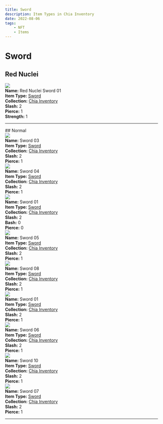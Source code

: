 ```yaml
---
title: Sword
description: Item Types in Chia Inventory
date: 2022-08-06
tags:
    - NFT
    - Items
---
```


# Sword
## Red Nuclei

<div class="item_thumbnail">
<a href="../../../Weapon/Sword/Sword"><img src="https://i6b5oljksfziqkgn3cta7ntntqboilc6i6stfvwwznwutpunm4.arweave.net/R4PXLSqRcogozdimD7ZtnALkLF-5HpTLW1sttSb6NZ0"></a><br/>
<div><strong>Name:</strong> Red Nuclei Sword 01</div>
<div><strong>Item Type:</strong> <a href="../../../Weapon/Sword/Sword">Sword</a></div>
<div><strong>Collection:</strong> <a href="https://www.spacescan.io/xch/nft/collection/col16fpva26fhdjp2echs3cr7c30gzl7qe67hu9grtsjcqldz354asjsyzp6wx">Chia Inventory</a></div>
<div><strong>Slash:</strong> 2</div>
<div><strong>Pierce:</strong> 1</div>
<div><strong>Strength:</strong> 1</div>
</div>
<hr style="clear:both;"/>
## Normal

<div class="item_thumbnail">
<a href="../../../Weapon/Sword/Sword"><img src="https://c3gipvtflesrwhoyxhzzwjivmyb7ufewfafvxq3ylslycsvcne.arweave.net/FsyH1mVZJRsd2LnzmyUVZgP6FJYoC_1vDeFyXgUqiac"></a><br/>
<div><strong>Name:</strong> Sword 03</div>
<div><strong>Item Type:</strong> <a href="../../../Weapon/Sword/Sword">Sword</a></div>
<div><strong>Collection:</strong> <a href="https://www.spacescan.io/xch/nft/collection/col16fpva26fhdjp2echs3cr7c30gzl7qe67hu9grtsjcqldz354asjsyzp6wx">Chia Inventory</a></div>
<div><strong>Slash:</strong> 2</div>
<div><strong>Pierce:</strong> 1</div>
</div>
<div class="item_thumbnail">
<a href="../../../Weapon/Sword/Sword"><img src="https://tfns6ihu7nice2iuaq2m423k6uliasag3ggpqumglpz3vl2jgi.arweave.net/mVsvIPT7UCJpFAQ0zmtq9RaASAbZjPhRhlvzuq9J-Ms"></a><br/>
<div><strong>Name:</strong> Sword 04</div>
<div><strong>Item Type:</strong> <a href="../../../Weapon/Sword/Sword">Sword</a></div>
<div><strong>Collection:</strong> <a href="https://www.spacescan.io/xch/nft/collection/col16fpva26fhdjp2echs3cr7c30gzl7qe67hu9grtsjcqldz354asjsyzp6wx">Chia Inventory</a></div>
<div><strong>Slash:</strong> 2</div>
<div><strong>Pierce:</strong> 1</div>
</div>
<div class="item_thumbnail">
<a href="../../../Weapon/Sword/Sword"><img src="https://os7rgef2gycobpm6kgl7hmq5qiwhdltlwq644ud55ooirmac5u.arweave.net/dL8TELo2BOC9nlGX87Idgixxrmu0Pc5QfeuciL_AC7Q"></a><br/>
<div><strong>Name:</strong> Sword 01</div>
<div><strong>Item Type:</strong> <a href="../../../Weapon/Sword/Sword">Sword</a></div>
<div><strong>Collection:</strong> <a href="https://www.spacescan.io/xch/nft/collection/col16fpva26fhdjp2echs3cr7c30gzl7qe67hu9grtsjcqldz354asjsyzp6wx">Chia Inventory</a></div>
<div><strong>Slash:</strong> 2</div>
<div><strong>Bash:</strong> 0</div>
<div><strong>Pierce:</strong> 0</div>
</div>
<div class="item_thumbnail">
<a href="../../../Weapon/Sword/Sword"><img src="https://rldrc6zqrkutjcc6fpa5vpmzqrsaifhw44g6tmiygu3kekjq.arweave.net/iscRezCKqTSIXiv_B2r2ZhGQEFPbnD-emx-GDU2oikw"></a><br/>
<div><strong>Name:</strong> Sword 05</div>
<div><strong>Item Type:</strong> <a href="../../../Weapon/Sword/Sword">Sword</a></div>
<div><strong>Collection:</strong> <a href="https://www.spacescan.io/xch/nft/collection/col16fpva26fhdjp2echs3cr7c30gzl7qe67hu9grtsjcqldz354asjsyzp6wx">Chia Inventory</a></div>
<div><strong>Slash:</strong> 2</div>
<div><strong>Pierce:</strong> 1</div>
</div>
<div class="item_thumbnail">
<a href="../../../Weapon/Sword/Sword"><img src="https://vs6ddasvfucq6hwnby2ovfial43uylz4stxc6vkkhzqbmfbvha.arweave.net/rLwxglUtBQ8e-zQ406pUAXzdMLzyU7i9VSj5gFhQ1OI"></a><br/>
<div><strong>Name:</strong> Sword 08</div>
<div><strong>Item Type:</strong> <a href="../../../Weapon/Sword/Sword">Sword</a></div>
<div><strong>Collection:</strong> <a href="https://www.spacescan.io/xch/nft/collection/col16fpva26fhdjp2echs3cr7c30gzl7qe67hu9grtsjcqldz354asjsyzp6wx">Chia Inventory</a></div>
<div><strong>Slash:</strong> 2</div>
<div><strong>Pierce:</strong> 1</div>
</div>
<div class="item_thumbnail">
<a href="../../../Weapon/Sword/Sword"><img src="https://4fhetw6fphgvhyudgki4qxshjdjkvgwdu2vcf3zqkjdvxhi.arweave.net/4U5J28V5zVPigzKRyF5HSNKqms-OmqiLvM_-FJ_HW50"></a><br/>
<div><strong>Name:</strong> Sword 01</div>
<div><strong>Item Type:</strong> <a href="../../../Weapon/Sword/Sword">Sword</a></div>
<div><strong>Collection:</strong> <a href="https://www.spacescan.io/xch/nft/collection/col16fpva26fhdjp2echs3cr7c30gzl7qe67hu9grtsjcqldz354asjsyzp6wx">Chia Inventory</a></div>
<div><strong>Slash:</strong> 2</div>
<div><strong>Pierce:</strong> 1</div>
</div>
<div class="item_thumbnail">
<a href="../../../Weapon/Sword/Sword"><img src="https://3u2mjzvolk7ex4tkqqaod6urd6djzb2pez2ce6greysqnf3ngslq.arweave.net/3TTE5q5avkvyaoQA4fqRH4ach08mdCJ40SYlBpdtNJc"></a><br/>
<div><strong>Name:</strong> Sword 06</div>
<div><strong>Item Type:</strong> <a href="../../../Weapon/Sword/Sword">Sword</a></div>
<div><strong>Collection:</strong> <a href="https://www.spacescan.io/xch/nft/collection/col16fpva26fhdjp2echs3cr7c30gzl7qe67hu9grtsjcqldz354asjsyzp6wx">Chia Inventory</a></div>
<div><strong>Slash:</strong> 2</div>
<div><strong>Pierce:</strong> 1</div>
</div>
<div class="item_thumbnail">
<a href="../../../Weapon/Sword/Sword"><img src="https://55ttc4wa5dqpqjgbmouww5xoymvg2ibhis3adwwvjjrntcirclcq.arweave.net/72cxcsDo4PgkwWOpa3buwyptICdEtgHa1Upi2YkREsU"></a><br/>
<div><strong>Name:</strong> Sword 10</div>
<div><strong>Item Type:</strong> <a href="../../../Weapon/Sword/Sword">Sword</a></div>
<div><strong>Collection:</strong> <a href="https://www.spacescan.io/xch/nft/collection/col16fpva26fhdjp2echs3cr7c30gzl7qe67hu9grtsjcqldz354asjsyzp6wx">Chia Inventory</a></div>
<div><strong>Slash:</strong> 2</div>
<div><strong>Pierce:</strong> 1</div>
</div>
<div class="item_thumbnail">
<a href="../../../Weapon/Sword/Sword"><img src="https://pwsn4kgehxnsiewjthl4pwalxxuqelcvcvf2mfczmurtdiv2ba.arweave.net/faTeKMQ92yQSyZnXx9gLvekCLFUVS_6YUWWUjMaK6CE"></a><br/>
<div><strong>Name:</strong> Sword 07</div>
<div><strong>Item Type:</strong> <a href="../../../Weapon/Sword/Sword">Sword</a></div>
<div><strong>Collection:</strong> <a href="https://www.spacescan.io/xch/nft/collection/col16fpva26fhdjp2echs3cr7c30gzl7qe67hu9grtsjcqldz354asjsyzp6wx">Chia Inventory</a></div>
<div><strong>Slash:</strong> 2</div>
<div><strong>Pierce:</strong> 1</div>
</div>
<hr style="clear:both;"/>

